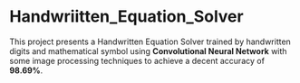 # Handwriitten_Equation_Solver

This project presents a Handwritten Equation Solver trained by handwritten digits and mathematical symbol using **Convolutional Neural Network** with some image processing techniques to achieve a decent accuracy of **98.69%**.
